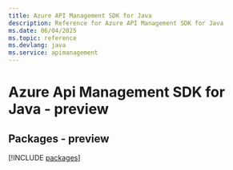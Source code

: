 ```yaml
---
title: Azure API Management SDK for Java
description: Reference for Azure API Management SDK for Java
ms.date: 06/04/2025
ms.topic: reference
ms.devlang: java
ms.service: apimanagement
---
```

# Azure Api Management SDK for Java - preview
## Packages - preview
[!INCLUDE [packages](api-management-index.md)]